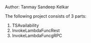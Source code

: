 Author: Tanmay Sandeep Kelkar

The following project consists of 3 parts:

1. TSAvailability
2. InvokeLambdaFuncRest
3. InvokeLambdaFuncgRPC
